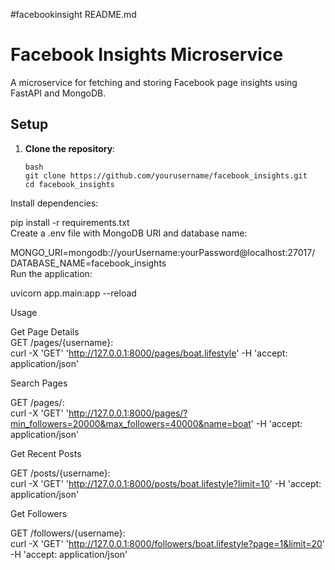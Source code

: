  #facebookinsight
README.md
# Facebook Insights Microservice

A microservice for fetching and storing Facebook page insights using FastAPI and MongoDB.

## Setup

1. **Clone the repository**:
   ```
   bash
   git clone https://github.com/yourusername/facebook_insights.git
   cd facebook_insights
   ```
Install dependencies:  
  
pip install -r requirements.txt  
Create a .env file with MongoDB URI and database name:  
  
MONGO_URI=mongodb://yourUsername:yourPassword@localhost:27017/  
DATABASE_NAME=facebook_insights  
Run the application:  
  
uvicorn app.main:app --reload 

Usage  

Get Page Details  
GET /pages/{username}:  
curl -X 'GET' 'http://127.0.0.1:8000/pages/boat.lifestyle' -H 'accept: application/json'  

Search Pages  

GET /pages/:  
curl -X 'GET' 'http://127.0.0.1:8000/pages/?min_followers=20000&max_followers=40000&name=boat' -H 'accept: application/json'  

Get Recent Posts  

GET /posts/{username}:  
curl -X 'GET' 'http://127.0.0.1:8000/posts/boat.lifestyle?limit=10' -H 'accept: application/json' 

Get Followers  

GET /followers/{username}:  
curl -X 'GET' 'http://127.0.0.1:8000/followers/boat.lifestyle?page=1&limit=20' -H 'accept: application/json'  
